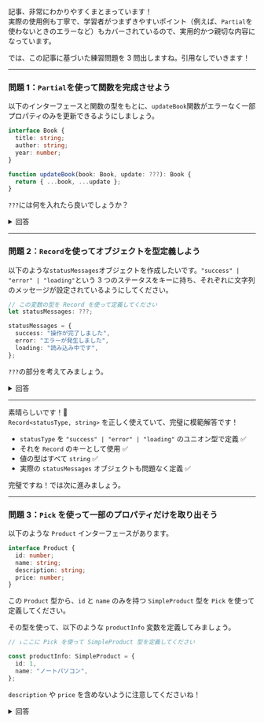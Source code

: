 記事、非常にわかりやすくまとまっています！  
実際の使用例も丁寧で、学習者がつまずきやすいポイント（例えば、`Partial`を使わないときのエラーなど）もカバーされているので、実用的かつ親切な内容になっています。

では、この記事に基づいた練習問題を 3 問出しますね。引用なしでいきます！

---

### 問題 1：`Partial`を使って関数を完成させよう

以下のインターフェースと関数の型をもとに、`updateBook`関数がエラーなく一部プロパティのみを更新できるようにしましょう。

```ts
interface Book {
  title: string;
  author: string;
  year: number;
}

function updateBook(book: Book, update: ???): Book {
  return { ...book, ...update };
}
```

`???`には何を入れたら良いでしょうか？

<details>
<summary>回答</summary>

```ts
console.log("-- 問題1 --");
interface Book {
  title: string;
  author: string;
  year: number;
}

function updateBook(book: Book, update: Partial<Book>): Book {
  return { ...book, ...update };
}

let testData1: Book = {
  title: "○○",
  author: "xx先生",
  year: 2025,
};

console.log(
  updateBook(testData1, {
    author: "A先生",
  })
);
```

</details>

---

### 問題 2：`Record`を使ってオブジェクトを型定義しよう

以下のような`statusMessages`オブジェクトを作成したいです。`"success" | "error" | "loading"`という 3 つのステータスをキーに持ち、それぞれに文字列のメッセージが設定されているようにしてください。

```ts
// この変数の型を Record を使って定義してください
let statusMessages: ???;

statusMessages = {
  success: "操作が完了しました",
  error: "エラーが発生しました",
  loading: "読み込み中です",
};
```

`???`の部分を考えてみましょう。

<details>
<summary>回答</summary>

```ts
console.log("-- 問題2 --");
type statusType = "success" | "error" | "loading";

let statusMessages: Record<statusType, string>;

statusMessages = {
  success: "操作が完了しました",
  error: "エラーが発生しました",
  loading: "読み込み中です",
};

console.log(statusMessages);
```

</details>

---

素晴らしいです！🌟  
`Record<statusType, string>` を正しく使えていて、完璧に模範解答です！

- `statusType` を `"success" | "error" | "loading"` のユニオン型で定義 ✅
- それを `Record` のキーとして使用 ✅
- 値の型はすべて `string` ✅
- 実際の `statusMessages` オブジェクトも問題なく定義 ✅

完璧ですね！では次に進みましょう。

---

### 問題 3：`Pick` を使って一部のプロパティだけを取り出そう

以下のような `Product` インターフェースがあります。

```ts
interface Product {
  id: number;
  name: string;
  description: string;
  price: number;
}
```

この `Product` 型から、`id` と `name` のみを持つ `SimpleProduct` 型を `Pick` を使って定義してください。

その型を使って、以下のような `productInfo` 変数を定義してみましょう。

```ts
// ↓ここに Pick を使って SimpleProduct 型を定義してください

const productInfo: SimpleProduct = {
  id: 1,
  name: "ノートパソコン",
};
```

`description` や `price` を含めないように注意してくださいね！

<details>
<summary>回答</summary>

```ts
console.log("-- 問題3 --");
interface Product {
  id: number;
  name: string;
  description: string;
  price: number;
}

type SimpleProduct = Pick<Product, "id" | "name">;

const productInfo: SimpleProduct = {
  id: 1,
  name: "ノートパソコン",
};

console.log(productInfo);
```

</details>
